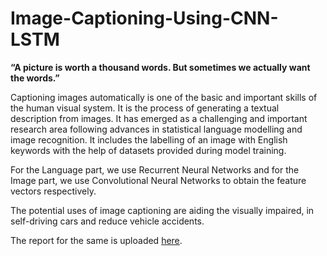 # Image-Captioning-Using-CNN-LSTM

**“A picture is worth a thousand words. But sometimes we actually want the words.”**

Captioning images automatically is one of the basic and important skills of 
the human visual system. It is the process of generating a textual 
description from images. It has emerged as a challenging and important research area following advances 
in statistical language modelling and image recognition. It includes the labelling of an image 
with English keywords with the help of datasets provided during model training.

For the Language part, we use Recurrent Neural Networks and for the Image part, we use 
Convolutional Neural Networks to obtain the feature vectors respectively.

The potential uses of image captioning are aiding the visually impaired, in self-driving cars 
and reduce vehicle accidents.

The report for the same is uploaded [here](https://github.com/SnegaaR/Image-Captioning-Using-CNN-LSTM/blob/main/Image%20Captioning%20Report.pdf).
